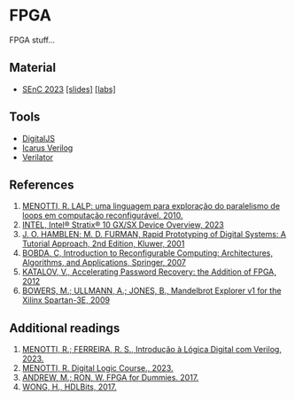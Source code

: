 # FPGA

FPGA stuff...

## Material

  - [SEnC 2023](https://senc.icmc.usp.br/programacao#tab-t-6) [[slides]](https://menotti.pro.br/fpga/) [[labs]](labs)

## Tools

  - [DigitalJS](https://digitaljs.tilk.eu/)
  - [Icarus Verilog](https://steveicarus.github.io/iverilog/)
  - [Verilator](https://www.veripool.org/verilator/)

## References 

  1. [MENOTTI, R. LALP: uma linguagem para exploração do paralelismo de loops em computação reconfigurável. 2010.](https://www.teses.usp.br/teses/disponiveis/55/55134/tde-17082010-151100/pt-br.php)
  1. [INTEL, Intel® Stratix® 10 GX/SX Device Overview, 2023](https://www.intel.com/content/www/us/en/docs/programmable/683729/current/gx-sx-device-overview.html)
  1. [J. O. HAMBLEN; M. D. FURMAN, Rapid Prototyping of Digital Systems: A Tutorial Approach, 2nd Edition, Kluwer, 2001](https://www.amazon.com/Rapid-Prototyping-Digital-Systems-Tutorial/dp/0792374398/)
  1. [BOBDA, C, Introduction to Reconfigurable Computing:	Architectures, Algorithms, and Applications, Springer, 2007](https://link.springer.com/book/10.1007/978-1-4020-6100-4)
  1. [KATALOV, V., Accelerating Password Recovery: the Addition of FPGA, 2012](https://blog.elcomsoft.com/2012/07/accelerating-password-recovery-the-addition-of-fpga/)
  1. [BOWERS, M.; ULLMANN, A.; JONES, B., Mandelbrot Explorer v1 for the Xilinx Spartan-3E, 2009](https://www.markbowers.org/fpga-mandelbrot)

  ## Additional readings

  1. [MENOTTI, R.; FERREIRA, R. S., Introdução à Lógica Digital com Verilog, 2023.](https://a.co/d/538cw3X)  
  1. [MENOTTI, R. Digital Logic Course., 2023.](https://github.dev/menotti/ld/digitaljs/)					
  1. [ANDREW, M.; RON, W. FPGA for Dummies. 2017.](https://www.intel.com/content/dam/support/us/en/programmable/support-resources/bulk-container/pdfs/literature/misc/fpgas-for-dummies-ebook.pdf)
  1. [WONG, H., HDLBits, 2017.](https://hdlbits.01xz.net/)
